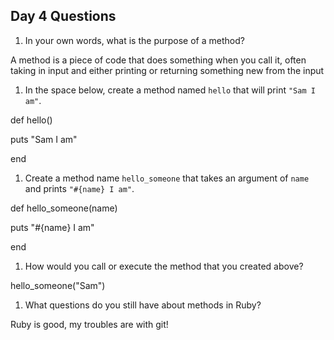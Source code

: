 ## Day 4 Questions

1. In your own words, what is the purpose of a method?

A method is a piece of code that does something when you call it, often taking in input and either printing or returning something new from the input

1. In the space below, create a method named `hello` that will print `"Sam I am"`.

def hello()

  puts "Sam I am"
  
end

1. Create a method name `hello_someone` that takes an argument of `name` and prints `"#{name} I am"`.

def hello_someone(name)

  puts "#{name} I am"
  
end

1. How would you call or execute the method that you created above?

hello_someone("Sam")

1. What questions do you still have about methods in Ruby?

Ruby is good, my troubles are with git!
